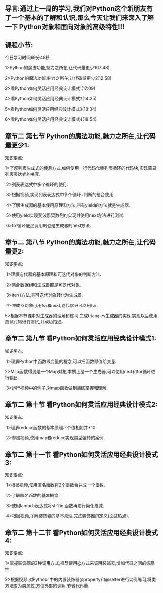 ## 导言:通过上一周的学习,我们对Python这个新朋友有了一个基本的了解和认识,那么今天让我们来深入了解一下 Python对象和面向对象的高级特性!!!

## 课程小节:  

今日学习时间99分48秒

1>Python的魔法功能,魅力之所在,让代码量更少1(17:48)

2>Python的魔法功能,魅力之所在,让代码量更少2(12:58)

3>看Python如何灵活应用经典设计模式1(17:09)

4>看Python如何灵活应用经典设计模式2(14:25)

5>看Python如何灵活应用经典设计模式3(18:34)

6>看Python如何灵活应用经典设计模式4(18:54)

## 章节二 第七节 Python的魔法功能,魅力之所在,让代码量更少1:
   知识要点:

​        1>了解列表生成式的使用方式,如何使用一行代码代替列表循环的代码块,实现简易列表表达式的书写.

​        2>列表表达式中多个循环的使用.

​        3>根据视频,实现列表表达式中多个循环+判断的结合使用.

​        4>了解生成器的基本使用原理和方法,带有yield的方法就是生成器.

​        5>使用yield实现斐波那契数列的实现并使用next方法进行测试.

​        6>for循环底层调用的也是生成器的next方法.

## 章节二 第八节 Python的魔法功能,魅力之所在,让代码量更2:
   知识要点:

​        1>理解迭代器的基本原理和可迭代对象的判断方法.

​        2>集合数据组和生成器都是可迭代对象.

​        3>iter()方法,将可迭代对象转化为生成器.

​        4>生成器对象可用for和next,迭代器只可以用for.

​        5>根据本节课中对生成器的理解和练习,完成triangles生成器的实现,实现以后使用测试代码进行测试,并成功跑通.

## 章节二 第九节 看Python如何灵活应用经典设计模式1:
   知识要点:

​        1>理解Python中函数即变量的概念,可以把函数赋值给变量.

​        2>Map函数得到是一个Map对象,本质上是一个生成器,可以使用next和for循环进行输出.

​        3>运行视频中的例子,对map函数做到熟练掌握和理解.

## 章节二 第十节 看Python如何灵活应用经典设计模式2:
知识要点:

​        1>理解reduce函数的基本原理:2个值相加并*10.

​        2>参照视频,使用map和reduce实现类型强转的案例.

## 章节二 第十一节 看Python如何灵活应用经典设计模式3:
   知识要点:

​        1>根据视频,使用匿名函数将2个函数合并成一个函数.

​        2>了解匿名函数的基本概念.

​        3>使用lambda表达式将str2int函数再进行简化缩减.

​        4>根据视频,了解装饰器的基本原理,完成装饰器的定义(面试热点).

## 章节二 第十二节 看Python如何灵活应用经典设计模式4:
   知识要点:

​        1>掌握装饰器的2种调用方式,推荐使用@方式来调用装饰器,增加代码之间的结耦性.

​        2>根据视频,对Pythobn中的内置装饰器@property和@setter进行实例练习,将类方法变为类属性,方便外部的调用,节省代码量.